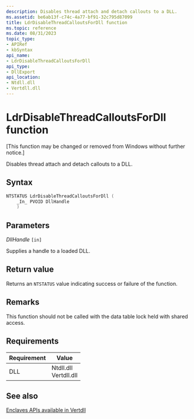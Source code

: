 ```yaml
---
description: Disables thread attach and detach callouts to a DLL.
ms.assetid: be6ab13f-c74c-4a77-bf91-32c795d87099
title: LdrDisableThreadCalloutsForDll function
ms.topic: reference
ms.date: 08/31/2023
topic_type: 
- APIRef
- kbSyntax
api_name: 
- LdrDisableThreadCalloutsForDll
api_type: 
- DllExport
api_location: 
- Ntdll.dll
- Vertdll.dll
---
```


# LdrDisableThreadCalloutsForDll function

\[This function may be changed or removed from Windows without further notice.\]

Disables thread attach and detach callouts to a DLL.

## Syntax

```cpp
NTSTATUS LdrDisableThreadCalloutsForDll (
    _In_ PVOID DllHandle
    )
```

## Parameters

*DllHandle* `[in]`

Supplies a handle to a loaded DLL.

## Return value

Returns an `NTSTATUS` value indicating success or failure of the function.

## Remarks

This function should not be called with the data table lock held with shared access.

## Requirements

| Requirement | Value |
|----------------|-------------------------------------|
| DLL | Ntdll.dll<br>Vertdll.dll |

## See also

[Enclaves APIs available in Vertdll](../trusted-execution/enclaves-available-in-vertdll.md)
